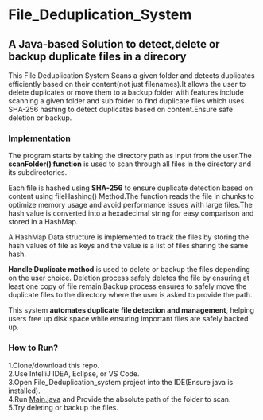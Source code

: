 # File_Deduplication_System

## A Java-based Solution to detect,delete or backup duplicate files in a direcory

This File Deduplication System Scans a given folder and detects duplicates efficiently based on their content(not just filenames).It allows the user to delete duplicates or move them to a backup folder with features include scanning a given folder and sub folder to find duplicate files which uses SHA-256 hashing to detect duplicates based on content.Ensure safe deletion or backup.

### Implementation 
The program starts by taking the directory path as input from the user.The **scanFolder() function** is used to scan through all files in the directory and its subdirectories.

Each file is hashed using **SHA-256** to ensure duplicate detection based on content using fileHashing() Method.The function reads the file in chunks to optimize memory usage and avoid performance issues with large files.The hash value is converted into a hexadecimal string for easy comparison and stored in a HashMap.

A HashMap Data structure is implemented to track the files by storing the hash values of file as keys and the value is a list of files sharing the same hash.

**Handle Duplicate method** is used to delete or backup the files depending on the user choice.
Deletion process safely deletes the file by ensuring at least one copy of file remain.Backup process ensures to safely move the duplicate files to the directory where the user is asked to provide the path.

This system **automates duplicate file detection and management**, helping users free up disk space while ensuring important files are safely backed up.

### How to Run?
1.Clone/download this repo.  
2.Use IntelliJ IDEA, Eclipse, or VS Code.  
3.Open File_Deduplication_system project into the IDE(Ensure java is installed).  
4.Run  [Main.java]() and Provide the absolute path of the folder to scan.  
5.Try deleting or backup the files.

